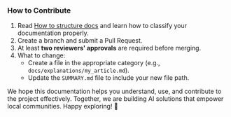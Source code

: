 ### How to Contribute

1. Read [How to structure docs](./docs/index.md) and learn how to classify your documentation properly.
2. Create a branch and submit a Pull Request.
3. At least **two reviewers' approvals** are required before merging.
4. What to change:
   - Create a file in the appropriate category (e.g., `docs/explanations/my_article.md`).
   - Update the `SUMMARY.md` file to include your new file path.

We hope this documentation helps you understand, use, and contribute to the project effectively. Together, we are building AI solutions that empower local communities. Happy exploring! 🚀
